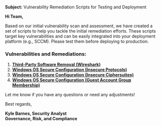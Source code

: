 **Subject:** Vulnerability Remediation Scripts for Testing and Deployment

**Hi Team,**

Based on our initial vulnerability scan and assessment, we have created a set of scripts to help you tackle the initial remediation efforts. These scripts target key vulnerabilities and can be easily integrated into your deployment platform (e.g., SCCM). Please test them before deploying to production.

### Vulnerabilities and Remediations:
1. [**Third-Party Software Removal (Wireshark)**](https://github.com/TechwithKyle/TechwithKyle-Public/blob/main/misc/Update%20remediation-wireshark-uninstall.ps1)
2. [**Windows OS Secure Configuration (Insecure Protocols)**](https://github.com/TechwithKyle/TechwithKyle-Public/blob/main/toggle-protocols.ps1)
3. [**Windows OS Secure Configuration (Insecure Ciphersuites)**](https://github.com/TechwithKyle/TechwithKyle-Public/blob/main/toggle-cipher-suites.ps1)
4. [**Windows OS Secure Configuration (Guest Account Group Membership)**](https://github.com/TechwithKyle/TechwithKyle-Public/blob/main/toggle-guest-local-administrators.ps1)

Let me know if you have any questions or need any adjustments!

Best regards,

**Kyle Barnes, Security Analyst**<br/>
**Governance, Risk, and Compliance**
